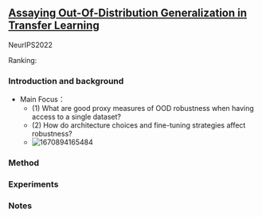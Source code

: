 ## [Assaying Out-Of-Distribution Generalization in Transfer Learning](https://arxiv.org/abs/2207.09239)
NeurIPS2022

Ranking: 

### Introduction and background
- Main Focus： 
  - (1) What are good proxy measures of OOD robustness when having access to a single dataset? 
  - (2) How do architecture choices and fine-tuning strategies affect robustness? 
  - ![1670894165484](https://user-images.githubusercontent.com/46414159/207202246-dc38d551-8597-471c-ade6-3f78dfeccb52.png)


### Method

### Experiments

### Notes
